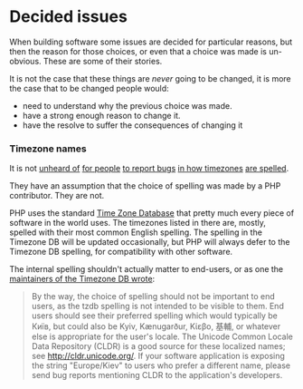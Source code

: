 

# Decided issues

When building software some issues are decided for particular reasons, but then the reason for those choices, or even that a choice was made is un-obvious. These are some of their stories.

It is not the case that these things are _never_ going to be changed, it is more the case that to be changed people would: 

* need to understand why the previous choice was made.
* have a strong enough reason to change it.
* have the resolve to suffer the consequences of changing it

### Timezone names

It is not [unheard of](https://bugs.php.net/bug.php?id=66971) [for people](https://bugs.php.net/bug.php?id=73422) [to report bugs](https://bugs.php.net/bug.php?id=76988) [in how timezones](https://bugs.php.net/bug.php?id=70840) [are spelled](https://bugs.php.net/bug.php?id=80254).

They have an assumption that the choice of spelling was made by a PHP contributor. They are not.

PHP uses the standard [Time Zone Database](https://www.iana.org/time-zones) that pretty much every piece of software in the world uses. The timezones listed in there are, mostly, spelled with their most common English spelling. The spelling in the Timezone DB will be updated occasionally, but PHP will always defer to the Timezone DB spelling, for compatibility with other software.  

The internal spelling shouldn't actually matter to end-users, or as one the [maintainers of the Timezone DB wrote](https://mm.icann.org/pipermail/tz/2021-January/029679.html):

> By the way, the choice of spelling should not be important to end users,
> as the tzdb spelling is not intended to be visible to them. End users
> should see their preferred spelling which would typically be Київ, but
> could also be Kyiv, Kænugarður, Κίεβο, 基輔, or whatever else is
> appropriate for the user's locale. The Unicode Common Locale Data
> Repository (CLDR) is a good source for these localized names; see
> <http://cldr.unicode.org/>. If your software application is exposing the
> string "Europe/Kiev" to users who prefer a different name, please send
> bug reports mentioning CLDR to the application's developers.


